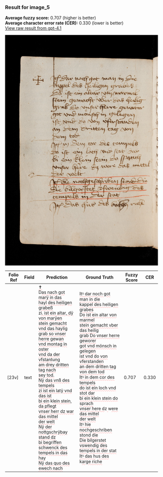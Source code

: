 ### Result for image_5
**Average fuzzy score:** 0.707 (higher is better)<br>**Average character error rate (CER):** 0.330 (lower is better)<br>[View raw result from gpt-4.1](https://github.com/RISE-UNIBAS/humanities_data_benchmark/blob/main/results/2025-10-24/T0273/request_T0273_image_5.json)

<img src="https://github.com/RISE-UNIBAS/humanities_data_benchmark/blob/main/benchmarks/medieval_manuscripts/images/image_5.jpg?raw=true" alt="image_5" width="800px">

<style>
.diff { text-decoration: underline; text-decoration-color: #ffcccc; text-decoration-style: wavy; }
</style>

| Folio Ref | Field | Prediction | Ground Truth | Fuzzy Score | CER |
|-----------|-------|------------|--------------|-------------|-----|
| [23v] | text | <span class="diff">✝<br></span>D<span class="diff">as nach got marÿ in das<br>hayl des heiligen grabeß<br></span>z<span class="diff">i. ist ein altar, dÿ von marÿen<br>stein gemacht vnd das haylig<br>grab so vnser herre ge</span>w<span class="diff">an<br>vnd montag in oster<br>vnd da der vfstant</span>u<span class="diff">ng<br>am drey dritten tag nach<br>sey tod.<br>Nÿ das vnß des tempels<br>zi ist ein latÿ vnd das ist<br>bi ein</span> k<span class="diff">lein stein, da pflegt<br>vnser herr dz war das mittel<br>der welt<br>Nÿ der nottgschrÿbay stand dz<br>bi begriffen schwenck des<br>tempels in das hay<br>Nÿ das quo des ewech nach</span> | <span class="diff">Itꝰ dar noch got man in die<br> kappel des heiligen grabes<br> </span>D<span class="diff">o ist ein altar von marmel<br> stein gemacht vber das heilig<br> grab Do vnser herre geworer<br> got vnd mönsch in gelegen<br> ist vnd do von vferstanden<br> an dem dritten tag von dem tod<br> Itꝰ in dem cor des tempels<br> do ist ein loch vnd stot dar<br> bi ein klein stein do sprach<br> vnser here d</span>z<span class="diff"> </span>w<span class="diff">ere das mittel<br> der welt<br> Itꝰ hie nochgeschriben stond die<br> Die bilgerstet vswendig des<br> tempels in der stat<br> Itꝰ das h</span>u<span class="diff">s des</span> k<span class="diff">arge riche</span> | 0.707 | 0.330 |
